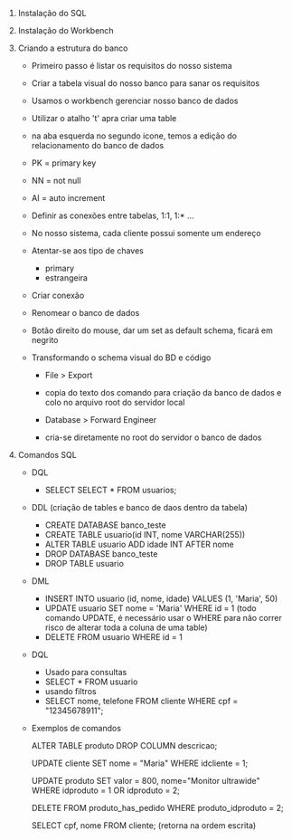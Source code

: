 1. Instalação do SQL
2. Instalação do Workbench
3. Criando a estrutura do banco
    - Primeiro passo é listar os requisitos do nosso sistema
    - Criar a tabela visual do nosso banco para sanar os requisitos 
    - Usamos o workbench gerenciar nosso banco de dados
    - Utilizar o atalho 't' apra criar uma table
    - na aba esquerda no segundo icone, temos a edição do relacionamento do banco de dados
    - PK = primary key
    - NN = not null
    - AI = auto increment
    
    - Definir as conexões entre tabelas, 1:1, 1:* ...
    - No nosso sistema, cada cliente possui somente um endereço

    - Atentar-se aos tipo de chaves
        - primary
        - estrangeira

    - Criar conexão
    - Renomear o banco de dados
    - Botão direito do mouse, dar um set as default schema, ficará em negrito

    - Transformando o schema visual do BD e código
        - File > Export
        - copia do texto dos comando para criação da banco de dados e colo no arquivo root do servidor local
    
        - Database > Forward Engineer
        - cria-se diretamente no root do servidor o banco de dados

4. Comandos SQL
    - DQL
        - SELECT
            SELECT * FROM usuarios;
    
    - DDL (criação de tables e banco de daos dentro da tabela)
        - CREATE DATABASE banco_teste
        - CREATE TABLE usuario(id INT, nome VARCHAR(255))
        - ALTER TABLE usuario ADD idade INT AFTER nome
        - DROP DATABASE banco_teste
        - DROP TABLE usuario
    
    - DML
        - INSERT INTO usuario (id, nome, idade) VALUES (1, 'Maria', 50)
        - UPDATE usuario SET nome = 'Maria' WHERE id = 1 (todo comando UPDATE, é necessário usar o WHERE para não correr risco de alterar toda a coluna de uma table)
        - DELETE FROM usuario WHERE id = 1

    - DQL
        - Usado para consultas
        - SELECT * FROM usuario
        - usando filtros
        - SELECT nome, telefone FROM cliente WHERE cpf = "12345678911";

    - Exemplos de comandos

        ALTER TABLE produto
        DROP COLUMN descricao;

        UPDATE cliente
        SET nome = "Maria" WHERE idcliente = 1;

        UPDATE produto
        SET valor = 800, nome="Monitor ultrawide"
        WHERE idproduto = 1 OR idproduto = 2;

        DELETE FROM produto_has_pedido
        WHERE produto_idproduto = 2;

        SELECT cpf, nome FROM cliente; (retorna na ordem escrita)
